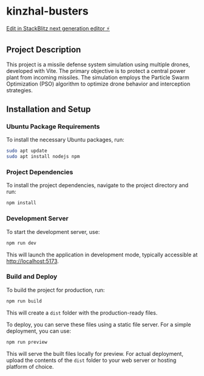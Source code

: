 # kinzhal-busters

[Edit in StackBlitz next generation editor ⚡️](https://stackblitz.com/~/github.com/akuroiwa/kinzhal-busters)

## Project Description

This project is a missile defense system simulation using multiple drones, developed with Vite. The primary objective is to protect a central power plant from incoming missiles. The simulation employs the Particle Swarm Optimization (PSO) algorithm to optimize drone behavior and interception strategies.

## Installation and Setup

### Ubuntu Package Requirements

To install the necessary Ubuntu packages, run:

```bash
sudo apt update
sudo apt install nodejs npm
```

### Project Dependencies

To install the project dependencies, navigate to the project directory and run:

```bash
npm install
```

### Development Server

To start the development server, use:

```bash
npm run dev
```

This will launch the application in development mode, typically accessible at [http://localhost:5173](http://localhost:5173).

### Build and Deploy

To build the project for production, run:

```bash
npm run build
```

This will create a `dist` folder with the production-ready files.

To deploy, you can serve these files using a static file server. For a simple deployment, you can use:

```bash
npm run preview
```

This will serve the built files locally for preview. For actual deployment, upload the contents of the `dist` folder to your web server or hosting platform of choice.
